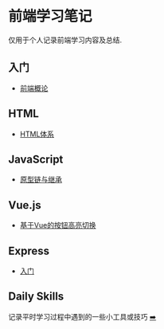 #  前端学习笔记
仅用于个人记录前端学习内容及总结.

## 入门
- [前端概论](./introduction/index.md)

## HTML
- [HTML体系](./html/index.md)

## JavaScript
- [原型链与继承](./js/prototype.md)

## Vue.js
- [基于Vue的按钮高亮切换](./vue/01-btn-focus.vue)

## Express
- [入门](./express/01-express-tpl.md)


## Daily Skills
记录平时学习过程中遇到的一些小工具或技巧 [➡️](./daily-skills/index.md)
